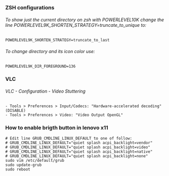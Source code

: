 ### ZSH configurations
###### To show just the current directory on zsh with POWERLEVEL10K change the line POWERLEVEL9K_SHORTEN_STRATEGY=truncate_to_unique to:

```
POWERLEVEL9K_SHORTEN_STRATEGY=truncate_to_last
```
###### To change directory and its icon color use:
```
POWERLEVEL9K_DIR_FOREGROUND=136
```
### VLC
###### VLC - Configuration - Video Stuttering

    - Tools > Preferences > Input/Codecs: "Hardware-accelerated decoding" (DISABLE)
    - Tools > Preferences > Video: "Video Output OpenGL"
### How to enable brigth button in lenovo x11

```
# Edit line GRUB_CMDLINE_LINUX_DEFAULT to one of follow:
# GRUB_CMDLINE_LINUX_DEFAULT="quiet splash acpi_backlight=vendor"
# GRUB_CMDLINE_LINUX_DEFAULT="quiet splash acpi_backlight=video"
# GRUB_CMDLINE_LINUX_DEFAULT="quiet splash acpi_backlight=native"
# GRUB_CMDLINE_LINUX_DEFAULT="quiet splash acpi_backlight=none"
sudo vim /etc/default/grub
sudo update-grub
sudo reboot
```

